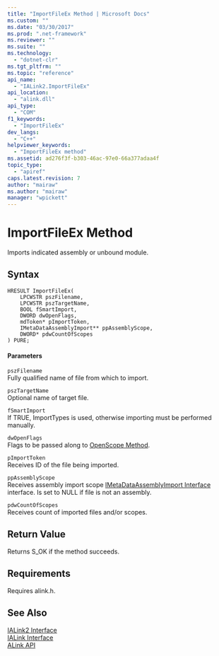```yaml
---
title: "ImportFileEx Method | Microsoft Docs"
ms.custom: ""
ms.date: "03/30/2017"
ms.prod: ".net-framework"
ms.reviewer: ""
ms.suite: ""
ms.technology: 
  - "dotnet-clr"
ms.tgt_pltfrm: ""
ms.topic: "reference"
api_name: 
  - "IALink2.ImportFileEx"
api_location: 
  - "alink.dll"
api_type: 
  - "COM"
f1_keywords: 
  - "ImportFileEx"
dev_langs: 
  - "C++"
helpviewer_keywords: 
  - "ImportFileEx method"
ms.assetid: ad276f3f-b303-46ac-97e0-66a377adaa4f
topic_type: 
  - "apiref"
caps.latest.revision: 7
author: "mairaw"
ms.author: "mairaw"
manager: "wpickett"
---
```

# ImportFileEx Method
Imports indicated assembly or unbound module.  
  
## Syntax  
  
```  
HRESULT ImportFileEx(  
    LPCWSTR pszFilename,  
    LPCWSTR pszTargetName,  
    BOOL fSmartImport,  
    DWORD dwOpenFlags,  
    mdToken* pImportToken,  
    IMetaDataAssemblyImport** ppAssemblyScope,  
    DWORD* pdwCountOfScopes  
) PURE;  
```  
  
#### Parameters  
 `pszFilename`  
 Fully qualified name of file from which to import.  
  
 `pszTargetName`  
 Optional name of target file.  
  
 `fSmartImport`  
 If TRUE, ImportTypes is used, otherwise importing must be performed manually.  
  
 `dwOpenFlags`  
 Flags to be passed along to [OpenScope Method](../../../../docs/framework/unmanaged-api/metadata/imetadatadispenser-openscope-method.md).  
  
 `pImportToken`  
 Receives ID of the file being imported.  
  
 `ppAssemblyScope`  
 Receives assembly import scope [IMetaDataAssemblyImport Interface](../../../../docs/framework/unmanaged-api/metadata/imetadataassemblyimport-interface.md) interface. Is set to NULL if file is not an assembly.  
  
 `pdwCountOfScopes`  
 Receives count of imported files and/or scopes.  
  
## Return Value  
 Returns S_OK if the method succeeds.  
  
## Requirements  
 Requires alink.h.  
  
## See Also  
 [IALink2 Interface](../../../../docs/framework/unmanaged-api/alink/ialink2-interface.md)   
 [IALink Interface](../../../../docs/framework/unmanaged-api/alink/ialink-interface.md)   
 [ALink API](../../../../docs/framework/unmanaged-api/alink/index.md)